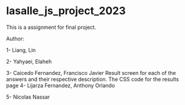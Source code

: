 # lasalle_js_project_2023
This is a assignment for final project.

Author:

1- Liang, Lin

2- Yahyaei, Elaheh

3- Caicedo Fernandez, Francisco Javier
    Result screen for each of the answers and their respective description.
    The CSS code for the results page
4- Lijarza Fernandez, Anthony Orlando

5- Nicolas Nassar

